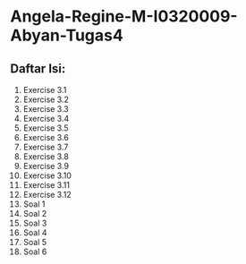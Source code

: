 # Angela-Regine-M-I0320009-Abyan-Tugas4

## Daftar Isi:
1. Exercise 3.1
2. Exercise 3.2
3. Exercise 3.3
4. Exercise 3.4
5. Exercise 3.5
6. Exercise 3.6
7. Exercise 3.7
8. Exercise 3.8
9. Exercise 3.9
10. Exercise 3.10
11. Exercise 3.11
12. Exercise 3.12
13. Soal 1
14. Soal 2
15. Soal 3
15. Soal 4
16. Soal 5
17. Soal 6